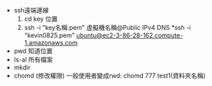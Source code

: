 * ssh遠端連線
  1. cd key 位置
  2. ssh -i "key名稱.pem"  虛擬機名稱@Public IPv4 DNS
  *ssh -i "kevin0825.pem"  ubuntu@ec2-3-86-28-162.compute-1.amazonaws.com
* pwd 知道位置
* ls-al 所有檔案
* mkdir
* chomd (修改權限)
  一般使用者變成rwd: chomd 777 test1(資料夾名稱)

